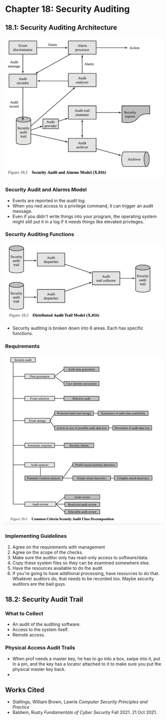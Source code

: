 # Chapter 18: Security Auditing

## 18.1: Security Auditing Architecture

![Source: Stalling et. al](<../../../.gitbook/assets/image (716).png>)

### Security Audit and Alarms Model

* Events are reported in the _audit log_.
* When you ned access to a privilege command, it can trigger an audit message.
* Even if you didn't write things into your program, the operating system might still put it in a log if it needs things like elevated privileges.

### Security Auditing Functions

![Src: stallings et. al](<../../../.gitbook/assets/image (660).png>)

* Security auditing is broken down into 6 areas. Each has specific functions.

### Requirements

![Source: stalling et. al](<../../../.gitbook/assets/image (738).png>)

### Implementing Guidelines

1. Agree on the requirements with management
2. Agree on the scope of the checks.
3. Make sure the auditor only has read-only access to software/data.
4. Copy these system files so they can be examined somewhere else.
5. Have the resources available to do the audit
6. If you're going to have additional processing, have resources to do that. Whatever auditors do, that needs to be recorded too. Maybe security auditors are the bad guys.



## 18.2: Security Audit Trail

### What to Collect

* An audit of the auditing software.&#x20;
* Access to the system itself.
* Remote access.

### Physical Access Audit Trails

* When prof needs a master key, he has to go into a box, swipe into it, put in a pin, and the key has a locator attached to it to make sure you put the physical master key back.
*



## Works Cited

* Stallings, William Brown, Lawrie _Computer Security Principles and Practice_
* Baldwin, Rusty _Fundamentals of Cyber Security_ Fall 2021. 21 Oct 2021.
